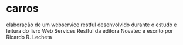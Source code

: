 # carros
elaboração de um webservice restful desenvolvido durante o estudo e leitura do livro  Web Services Restful da editora Novatec e escrito por Ricardo R. Lecheta
